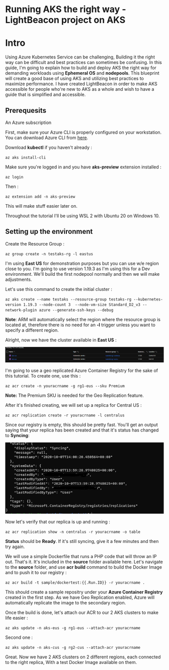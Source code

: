 # Running AKS the right way - LightBeacon project on AKS

# Intro
Using Azure Kubernetes Service can be challenging,
Building it the right way can be difficult and best practices can sometimes be confusing.
In this guide, I'm going to explain how to build and deploy AKS the right way for demanding workloads using __Ephemeral OS__ and __nodepools__.
This blueprint will create a good base of using AKS and utilizing best practices to maximize performance.
I have created LightBeacon in order to make AKS accessible for people who're new to AKS as a whole and wish to have a guide that is simplified and accessible.


## Prerequesits

An Azure subscription

First, make sure your Azure CLI is properly configured on your workstation.
You can download Azure CLI from [here](https://docs.microsoft.com/en-us/cli/azure/install-azure-cli).

Download __kubectl__ if you haven't already :

`az aks install-cli`

Make sure you're logged in and you have __aks-preview__ extension installed :

`az login`

Then :

`az extension add -n aks-preview`

This will make stuff easier later on.

Throughout the tutorial I'll be using WSL 2 with Ubuntu 20 on Windows 10.

## Setting up the environment

Create the Resource Group :

`az group create -n testaks-rg -l eastus`


I'm using __East US__ for demonstration purposes but you can use w/e region close to you.
I'm going to use version 1.19.3 as I'm using this for a Dev environment.
We'll build the first nodepool normally and then we will make adjustments.

Let's use this command to create the initial cluster :

`az aks create --name testaks --resource-group testaks-rg --kubernetes-version 1.19.3 --node-count 3  --node-vm-size Standard_D2_v3 --network-plugin azure --generate-ssh-keys --debug `


__Note__: ARM will automatically select the region where the resource group is located at, therefore there is no need for an __-l__ trigger unless you want to specify a different region.

Alright, now we have the cluster available in __East US__ :

![2 AKS clusters](/images/1.png)

I'm going to use a geo replicated Azure Container Registry for the sake of this tutorial.
To create one, use this :

`az acr create -n youracrname -g rg1-eus --sku Premium`

__Note:__ The Premium SKU is needed for the Geo Replication feature.

After it's finished creating, we will set up a replica for Central US :

`az acr replication create -r youracrname -l centralus`

Since our registry is empty, this should be pretty fast.
You'll get an output saying that your replica has been created and that it's status has changed to __Syncing__:

![syncing replica](/images/2.png)

Now let's verify that our replica is up and running :

`az acr replication show -n centralus -r youracrname -o table`

__Status__ should be __Ready__. If it's still syncing, give it a few minutes and then try again.

We will use a simple Dockerfile that runs a PHP code that will throw an IP out. That's it.
It's included in the __source__ folder available here.
Let's navigate to the __source__ folder, and use __acr__ __build__ command to build the Docker Image and to push it to our registry :

`az acr build -t sample/dockertest:{{.Run.ID}} -r youracrname .`

This should create a sample repositry under your __Azure Container Registry__ created in the first step.
As we have Geo Replication enabled, Azure will automatically replicate the image to the secondary region.

Once the build is done, let's attach our ACR to our 2 AKS clusters to make life easier :

`az aks update -n aks-eus -g rg1-eus --attach-acr youracrname`

Second one :

`az aks update -n aks-cus -g rg2-cus --attach-acr youracrname`

Great. Now we have 2 AKS clusters on 2 different regions, each connected to the right replica,
With a test Docker Image available on them.

